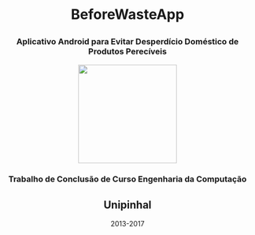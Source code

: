 
# <p align="center">BeforeWasteApp</p>
<h3 align="center">Aplicativo Android para Evitar Desperdício Doméstico de Produtos Perecíveis</p>

<div align="center">
<img src="https://user-images.githubusercontent.com/88908627/133351187-a16b0d28-384b-4b29-bbc4-a885f5f328de.png" width="200px" height="200px">
</div>
                                                                                                                
<p align="center">
      <h3 align="center">Trabalho de Conclusão de Curso Engenharia da Computação</h3>
    <h2 align="center">Unipinhal</h3>
    <p align="center">
       2013-2017
    <br />
   </p>
<p>
